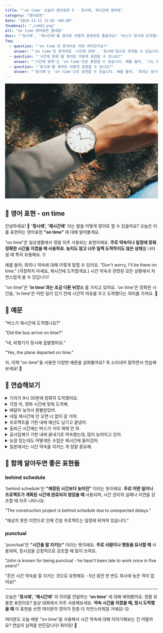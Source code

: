 ```yaml
---
title: "'on time' 오늘의 영어표현 ⏰ - 정시에, 제시간에 영어로"
category: "영어표현"
date: "2024-11-11 11:01 +09:00"
thumbnail: "./v043.png"
alt: "on time 영어표현 썸네일"
desc: "'정시에', '제시간에'를 영어로 어떻게 표현하면 좋을까요? '버스가 정시에 도착했나요?', '비행기가 제시간에 출발했어요.' 등을 영어로 표현하는 법을 배워봅시다. 다양한 예문을 통해서 연습하고 본인의 표현으로 만들어 보세요."
faq:
  - question: "'on time'은 한국어로 어떤 의미인가요?"
    answer: "'on time'은 한국어로 '시간에 맞춰', '정시에'등으로 번역될 수 있습니다. 어떤 일이 예정된 시간에 맞춰 이루어질 때 사용됩니다."
  - question: "'시간에 맞춰'를 영어로 어떻게 표현할 수 있나요?"
    answer: "'시간에 맞춰'는 'on time'으로 표현할 수 있습니다. 예를 들어, '그는 항상 시간에 맞춰 도착해'는 'He always arrives on time'로 말할 수 있습니다."
  - question: "'정시에'를 영어로 어떻게 표현할 수 있나요?"
    answer: "'정시에'는 'on time'으로 표현할 수 있습니다. 예를 들어, '회의는 정시에 시작될 거야'는 'The meeting will start on time'으로 말할 수 있습니다."
---
```


![둥근 손목시계](./v043-1.jpg)

## 🌟 영어 표현 - on time

안녕하세요! 👋 **'정시에', '제시간에'** 라는 말을 어떻게 영어로 할 수 있을까요? 오늘은 이를 표현하는 영어표현 **"on time"** 에 대해 알아볼게요.

"on time"은 일상생활에서 정말 자주 사용되는 표현이에요. **주로 약속이나 일정에 맞춰 정확한 시간을 지켰을 때 사용하죠. 늦지도 않고 너무 일찍 도착하지도 않은 상태**를 나타낼 때 특히 유용해요. ⏰

예를 들어, 회의나 약속에 대해 이렇게 말할 수 있어요. "Don't worry, I'll be there on time." (걱정하지 마세요, 제시간에 도착할게요.) 시간 약속과 관련된 모든 상황에서 자연스럽게 쓸 수 있답니다!

"on time"은 **'in time'과는 조금 다른 뉘앙스** 를 가지고 있어요. 'on time'은 정확한 시간을, 'in time'은 어떤 일이 있기 전에 시간적 여유를 두고 도착했다는 의미를 가져요. 🎯

<div 
  data-inline-banner="🎉 새해에는 스픽 AI와 함께 영어 공부하자" 
  data-inline-banner-subtext="설날 특별 할인으로 최대 70% 할인! (~2/3)" 
  data-inline-banner-link="https://app.usespeak.com/kr-ko/sale/kr-affiliate-special/?ref=engple-inline"
  data-inline-banner-caption="해당 링크를 통해 구매시 일정액의 수수료를 지급받습니다.">
</div>

## 📖 예문

"버스가 제시간에 도착했나요?"

"Did the bus arrive on time?"

"네, 비행기가 정시에 출발했어요."

"Yes, the plane departed on time."

자, 이제 "on time"을 사용한 다양한 예문을 살펴볼까요? 꼭 소리내어 말하면서 연습해보세요! 🚀

## 💬 연습해보기

<details>
<summary>기차가 9시 30분에 정확히 도착했어요.</summary>
<span>The train arrived right on time at 9:30.</span>
</details>

<details>
<summary>걱정 마, 영화 시간에 맞춰 도착해.</summary>
<span>Don't worry, we're on time for the movie.</span>
</details>

<details>
<summary>배달이 늦어서 환불받았어.</summary>
<span>The delivery wasn't on time, so I got a refund.</span>
</details>

<details>
<summary>내일 제시간에 안 오면 너 없이 갈 거야.</summary>
<span>If you're not on time tomorrow, we're leaving without you.</span>
</details>

<details>
<summary>프로젝트를 기한 내에 예산도 남기고 끝냈어.</summary>
<span>The project was completed on time and under budget.</span>
</details>

<details>
<summary>출퇴근 시간에는 버스가 거의 제때 안 와.</summary>
<span>The bus is rarely on time during rush hour.</span>
</details>

<details>
<summary>공사업체가 기한 내에 끝내기로 약속했는데, 많이 늦어지고 있어.</summary>
<span>The contractor promised to finish on time, but they're way behind schedule.</span>
</details>

<details>
<summary>늦잠 잤는데도 어떻게든 수업은 제시간에 들어갔어.</summary>
<span>I woke up late but <a href="/blog/vocab-1/047.somehow/">somehow</a> <a href="/blog/in-english/244.make-it/">made it</a> to class on time.</span>
</details>

<details>
<summary>일본에서는 시간 약속을 지키는 게 정말 중요해.</summary>
<span>Being on time is super important in Japanese culture.</span>
</details>

## 🤝 함께 알아두면 좋은 표현들

### behind schedule

'behind schedule'은 **"예정된 시간보다 늦어진"** 이라는 뜻이에요. **주로 어떤 일이나 프로젝트가 계획된 시간에 완료되지 않았을 때** 사용되며, 시간 관리의 실패나 지연을 강조할 때 자주 나타나요.

"The construction project is behind schedule due to unexpected delays."

"예상치 못한 지연으로 인해 건설 프로젝트는 일정에 뒤쳐져 있습니다."

### punctual

'punctual'은 **"시간을 잘 지키는"** 이라는 뜻이에요. **주로 사람이나 행동을 묘사할 때** 사용되며, 정시성을 긍정적으로 강조할 때 많이 쓰여요.

"John is known for being punctual - he hasn't been late to work once in five years!"

"존은 시간 약속을 잘 지키는 것으로 유명해요 - 5년 동안 한 번도 회사에 늦은 적이 없어요!"

---

오늘은 **'정시에', '제시간에'** 의 의미를 전달하는 **'on time'** 에 대해 배워봤어요. 정말 유용한 표현이죠? 일상 대화에서 자주 사용해보세요. **약속 시간을 지켰을 때, 정시 도착했을 때** 이 표현을 쓰면 여러분의 영어가 한층 더 자연스러워질 거예요! 😉

여러분도 오늘 배운 "on time"을 사용해서 시간 약속에 대해 이야기해보는 건 어떨까요? 연습이 실력을 만든답니다! 화이팅! 💪
